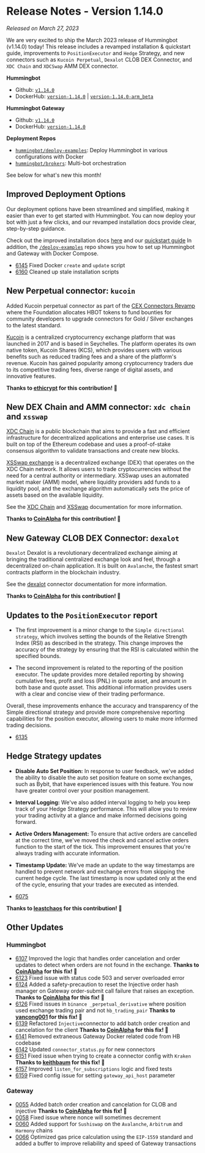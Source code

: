 # Release Notes - Version 1.14.0

*Released on March 27, 2023*

We are very excited to ship the March 2023 release of Hummingbot (v1.14.0) today! This release includes a revamped installation & quickstart guide, improvements to `PositionExecutor` and `Hedge` Strategy, and new connectors such as `Kucoin Perpetual`, `Dexalot` CLOB DEX Connector, and `XDC Chain` and `XDCSwap` AMM DEX connector.

**Hummingbot**

* Github: [`v1.14.0`](https://github.com/hummingbot/hummingbot/releases/tag/v1.14.0)
* DockerHub: [`version-1.14.0`](https://hub.docker.com/r/hummingbot/hummingbot/tags?name=version-1.14.0) | [`version-1.14.0-arm_beta`](https://hub.docker.com/r/hummingbot/hummingbot/tags?name=version-1.14.0-arm)

**Hummingbot Gateway**

* Github: [`v1.14.0`](https://github.com/hummingbot/gateway/releases/tag/v1.14.0)
* DockerHub: [`version-1.14.0`](https://hub.docker.com/r/hummingbot/gateway/tags?name=version-1.14.0)

**Deployment Repos**

* [`hummingbot/deploy-examples`](https://github.com/hummingbot/deploy-examples): Deploy Hummingbot in various configurations with Docker
* [`hummingbot/brokers`](https://github.com/hummingbot/brokers): Multi-bot orchestration

See below for what's new this month!

## Improved Deployment Options

Our deployment options have been streamlined and simplified, making it easier than ever to get started with Hummingbot. You can now deploy your bot with just a few clicks, and our revamped installation docs provide clear, step-by-step guidance.

Check out the improved installation docs [here](../installation/index.md) and our [quickstart guide](../quickstart/index.md)
In addition, the [`/deploy-examples`](https://github.com/hummingbot/deploy-examples) repo shows you how to set up Hummingbot and Gateway with Docker Compose.

* [6145](https://github.com/hummingbot/hummingbot/pull/6145) Fixed Docker `create` and `update` script
* [6160](https://github.com/hummingbot/hummingbot/pull/6145) Cleaned up stale installation scripts

## New Perpetual connector: `kucoin`

Added Kucoin perpetual connector as part of the [CEX Connectors Revamp](https://forum.hummingbot.org/t/hip-cex-connectors-revamp/212) where the Foundation allocates HBOT tokens to fund bounties for community developers to upgrade connectors for Gold / Silver exchanges to the latest standard.

[Kucoin](https://www.kucoin.com) is a centralized cryptocurrency exchange platform that was launched in 2017 and is based in Seychelles. The platform operates its own native token, Kucoin Shares (KCS), which provides users with various benefits such as reduced trading fees and a share of the platform's revenue. Kucoin has gained popularity among cryptocurrency traders due to its competitive trading fees, diverse range of digital assets, and innovative features.

**Thanks to [ethicrypt](https://github.com/ethicrypt) for this contribution! 🙏**

## New DEX Chain and AMM connector: `xdc chain` and `xsswap`

[XDC Chain](https://xdc.org/) is a public blockchain that aims to provide a fast and efficient infrastructure for decentralized applications and enterprise use cases. It is built on top of the Ethereum codebase and uses a proof-of-stake consensus algorithm to validate transactions and create new blocks.

[XSSwap exchange](https://xspswap.finance/) is a decentralized exchange (DEX) that operates on the XDC Chain network. It allows users to trade cryptocurrencies without the need for a central authority or intermediary. XSSwap uses an automated market maker (AMM) model, where liquidity providers add funds to a liquidity pool, and the exchange algorithm automatically sets the price of assets based on the available liquidity.

See the [XDC Chain](/chains/xdc-chain) and [XSSwap](/exchanges/xswap) documentation for more information.

**Thanks to [CoinAlpha](https://github.com/coinalpha) for this contribution! 🙏**

## New Gateway CLOB DEX Connector: `dexalot`

`Dexalot` Dexalot is a revolutionary decentralized exchange aiming at bringing the traditional centralized exchange look and feel, through a decentralized on-chain application.  It is built on `Avalanche`, the fastest smart contracts platform in the blockchain industry.

See the [dexalot](/exchanges/dexalot/) connector documentation for more information.

**Thanks to [CoinAlpha](https://github.com/coinalpha) for this contribution! 🙏**

## Updates to the `PositionExecutor` report

* The first improvement is a minor change to the `Simple directional strategy`, which involves setting the bounds of the Relative Strength Index (RSI) as described in the strategy. This change improves the accuracy of the strategy by ensuring that the RSI is calculated within the specified bounds.

* The second improvement is related to the reporting of the position executor. The update provides more detailed reporting by showing cumulative fees, profit and loss (PNL) in quote asset, and amount in both base and quote asset. This additional information provides users with a clear and concise view of their trading performance.

Overall, these improvements enhance the accuracy and transparency of the Simple directional strategy and provide more comprehensive reporting capabilities for the position executor, allowing users to make more informed trading decisions.

* [6135](https://github.com/hummingbot/hummingbot/pull/6135)

## Hedge Strategy updates

* **Disable Auto Set Position:** In response to user feedback, we've added the ability to disable the auto set position feature on some exchanges, such as Bybit, that have experienced issues with this feature. You now have greater control over your position management.

* **Interval Logging:** We've also added interval logging to help you keep track of your Hedge Strategy performance. This will allow you to review your trading activity at a glance and make informed decisions going forward.

* **Active Orders Management:** To ensure that active orders are cancelled at the correct time, we've moved the check and cancel active orders function to the start of the tick. This improvement ensures that you're always trading with accurate information.

* **Timestamp Update:** We've made an update to the way timestamps are handled to prevent network and exchange errors from skipping the current hedge cycle. The last timestamp is now updated only at the end of the cycle, ensuring that your trades are executed as intended.

* [6075](https://github.com/hummingbot/hummingbot/pull/6075)

**Thanks to [leastchaos](https://github.com/leastchaos) for this contribution! 🙏**

## Other Updates

### Hummingbot

* [6107](https://github.com/hummingbot/hummingbot/pull/6107) Improved the logic that handles order cancelation and order updates to detect when orders are not found in the exchange. **Thanks to [CoinAlpha](https://github.com/coinalpha) for this fix! 🙏**
* [6123](https://github.com/hummingbot/hummingbot/pull/6123) Fixed issue with status code 503 and server overloaded error
* [6124](https://github.com/hummingbot/hummingbot/pull/6124) Added a safety-precaution to reset the Injective order hash manager on Gateway order-submit call failure that raises an exception. **Thanks to [CoinAlpha](https://github.com/coinalpha) for this fix! 🙏**
* [6126](https://github.com/hummingbot/hummingbot/pull/6126) Fixed issues in `binance _perpetual_derivative` where position used exchange trading pair and not `hb_trading_pair` **Thanks to [yancong001](https://github.com/yancong001) for this fix! 🙏**
* [6139](https://github.com/hummingbot/hummingbot/pull/6139) Refactored `Injective`connector to add batch order creation and cancelation for the client **Thanks to [CoinAlpha](https://github.com/coinalpha) for this fix! 🙏**
* [6141](https://github.com/hummingbot/hummingbot/pull/6141) Removed extraneous Gateway Docker related code from HB codebase
* [6142](https://github.com/hummingbot/hummingbot/pull/6142) Updated `connector_status.py` for new connectors
* [6151](https://github.com/hummingbot/hummingbot/pull/6151) Fixed issue when trying to create a connector config with `Kraken` **Thanks to [keithbaum](https://github.com/keithbaum) for this fix! 🙏**
* [6157](https://github.com/hummingbot/hummingbot/pull/6157) Improved `listen_for_subscriptions` logic and fixed tests
* [6159](https://github.com/hummingbot/hummingbot/pull/6159) Fixed config issue for setting `gateway_api_host` parameter

### Gateway

* [0055](https://github.com/hummingbot/gateway/pull/0055) Added batch order creation and cancelation for CLOB and injective **Thanks to [CoinAlpha](https://github.com/coinalpha) for this fix! 🙏**
* [0058](https://github.com/hummingbot/gateway/pull/0058) Fixed issue where nonce will sometimes decrement
* [0060](https://github.com/hummingbot/gateway/pull/0060) Added support for `Sushiswap` on the `Avalanche`, `Arbitrum` and `Harmony` chains
* [0066](https://github.com/hummingbot/gateway/pull/0066) Optimized gas price calculation using the `EIP-1559` standard and added a buffer to improve reliability and speed of Gateway transactions

